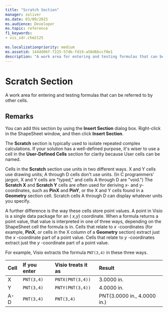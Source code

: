 ```yaml
---
title: "Scratch Section" 
manager: soliver
ms.date: 03/09/2015
ms.audience: Developer
ms.topic: reference
f1_keywords:
- vis_sdr.chm2125
 
ms.localizationpriority: medium
ms.assetid: 144dd06f-7225-57db-fd19-a58d6bccf0e1
description: "A work area for entering and testing formulas that can be referred to by other cells."
---
```


# Scratch Section

A work area for entering and testing formulas that can be referred to by other cells.
  
## Remarks

You can add this section by using the **Insert Section** dialog box. Right-click in the ShapeSheet window, and then click **Insert Section**.
  
The **Scratch** section is typically used to isolate repeated complex calculations. If your solution has a well-defined purpose, it's wiser to use a cell in the **User-Defined Cells** section for clarity because User cells can be named.
  
Cells in the **Scratch** section use units in two different ways. X and Y cells use drawing units; A through D cells don't use units. (In C programmers' jargon, X and Y cells are "typed," and cells A through D are "void.") The **Scratch X** and **Scratch Y** cells are often used for deriving *x-* and *y-* coordinates, such as **PinX** and **PinY**, or the X and Y cells found in a **Geometry** section cell. Scratch cells A through D can display whatever units you specify.
  
A further difference is the way these cells store point values. A point in Visio is a single data package for an ( *x,y*) coordinate. When a formula returns a point value, that value is interpreted in one of three ways, depending on the ShapeSheet cell the formula is in. Cells that relate to *x* -coordinates (for example, **PinX**, or cells in the X column of a **Geometry** section) extract just the *x* -coordinate part of a point value. Cells that relate to *y* -coordinates extract just the *y* -coordinate part of a point value.
  
For example, Visio extracts the formula  `PNT(3,4)` in these three ways.
  
|**Cell**|**If you enter**|**Visio treats it as**|**Result**|
|:-----|:-----|:-----|:-----|
| X  <br/> | `PNT(3,4)` <br/> | `PNTX(PNT(3,4))` <br/> | 3.0000 in. |
| Y  <br/> | `PNT(3,4)` <br/> | `PNTY(PNT(3,4))` <br/> | 4.0000 in. |
| A-D  <br/> | `PNT(3,4)` <br/> | `PNT(3,4)` <br/> | PNT(3.0000 in., 4.0000 in.)  <br/> |
